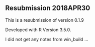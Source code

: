 ## Resubmission 2018APR30

This is a resubmission of version 0.1.9

Developed with R Version 3.5.0.

I did not get any notes from win_build ...


